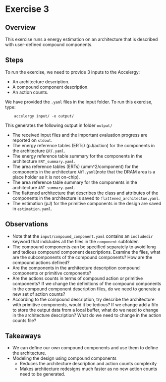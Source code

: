 Exercise 3
==========

## Overview

This exercise runs a energy estimation on an architecture
that is described with user-defined compound components.
## Steps

To run the exercise, we need to provide 3 inputs to the Accelergy:
- An architecture description.
- A compound component description.
- An action counts.


We have provided the `.yaml` files in the input folder. To run this exercise, type: 

```
    accelergy input/ -o output/ 
```

This generates the following output in folder `output/`
- The received input files and the important evaluation progress are reported on `stdout`.
- The energy reference tables (ERTs) (pJ/action) for the components in the architecture `ERT.yaml`.
- The energy reference table summary for the components in the architecture `ERT_summary.yaml`.
- The area reference tables (ERTs) (umm^2/component) for the components in the architecture `ART.yaml`(note that the DRAM area is a place holder as it is not on-chip).
- The area reference table summary for the components in the architecture `ART_summary.yaml`.
- The flattened architecture that describes the class and attributes of the components in
the architecture is saved to `flattened_architectue.yaml`.
- The estimation (pJ) for the primitive components in the design are saved in `estimation.yaml`.


## Observations

- Note that the `input/compound_component.yaml` contains an `includedir` keyword that indcludes all the files in the `component` subfolder.
- The compound components can be specified separately to avoid long and tedious compound component descriptions. Examine the files, what are the subcomponents of the compound components? How are the compound actions defined?
- Are the components in the architecture description compound components or primitive components?
- Are the actions counts in terms of compound action or primitive components? If we change the definitions of the compound components in the compound component description files, do we need to generate a new set of action counts?
- According to the compound description, try describe the architecture with primitive components, would it be tedious? If we change add a fifo to store the output data from a local buffer, what do we need to change in the architecture description? What do we need to change in the action counts file?


## Takeaways
- We can define our own compound components and use them to define the architecture.
- Modeling the design using compound components 
  - Reduces the architecture description and action counts complexity 
  - Makes architecture redesigns much faster as no new action counts need to be 
    generated. 
